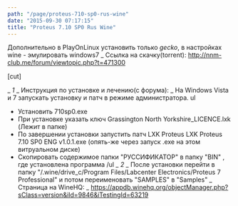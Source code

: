 ```yaml
---
path: "/page/proteus-710-sp0-rus-wine"
date: "2015-09-30 07:17:15"
title: "Proteus 7.10 SP0 Rus Wine"
---
```

Дополнительно в PlayOnLinux установить только *gecko*, в настройках wine - эмулировать windows7
_ Ссылка на скачку(torrent): http://nnm-club.me/forum/viewtopic.php?t=471300

[cut]

_  *1*
_ Инструкция по установке и лечению(с форума):
_ На Windows Vista и 7 запускать установку и патч в режиме администратора.
ul
* Установить 710sp0.exe
* При установке указать ключ Grassington North Yorkshire_LICENCE.lxk (Лежит в папке)
* По завершении установки запустить патч LXK Proteus LXK Proteus 7.10 SP0 ENG v1.0.1.exe (опять-же через запуск .exe на этом витруальном диске)
* Скопировать содержимое папки "РУССИФИКАТОР" в папку "BIN" , где установлена программа
/ul
_  *2*
_ После установки перейти в папку
"/.wine/drive_c/Program Files/Labcenter Electronics/Proteus 7 Professional" и потом переименовать "SAMPLES" в "Samples"
_ Страница на WineHQ:
_ https://appdb.winehq.org/objectManager.php?sClass=version&iId=9846&iTestingId=63219

